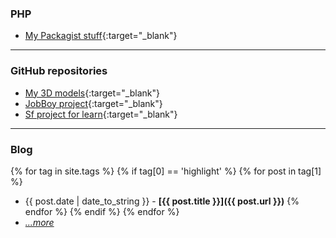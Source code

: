 ### PHP

- [My Packagist stuff](https://packagist.org/packages/dansan/){:target="_blank"}

---

### GitHub repositories

- [My 3D models](https://github.com/danielsan80?utf8=%E2%9C%93&tab=repositories&q=topic%3A3dprint){:target="_blank"}
- [JobBoy project](https://github.com/danielsan80?utf8=%E2%9C%93&tab=repositories&q=topic%3Ajobboy){:target="_blank"}
- [Sf project for learn](https://github.com/danielsan80?utf8=%E2%9C%93&tab=repositories&q=topic%3Asf4-){:target="_blank"}


---

### Blog

{% for tag in site.tags %}
{% if tag[0] == 'highlight' %}
{% for post in tag[1] %}
- {{ post.date | date_to_string }} - **[{{ post.title }}]({{ post.url }})** 
{% endfor %}
{% endif %}
{% endfor %}
- *[...more](/blog/index.md)*

